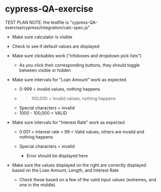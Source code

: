 # cypress-QA-exercise
TEST PLAN
NOTE: the testfile is "cypress-QA-exercise/cypress/integration/calc-spec.js"

- Make sure calculator is visible

- Check to see if default values are displayed

- Make sure clickables work (“infoboxes and dropdown pick lists”)
    - As you click their corresponding buttons, they should toggle between visible or hidden


- Make sure intervals for “Loan Amount” work as expected
    - 0-999 = invalid values, nothing happens 
    - > 100,000 = invalid values,  nothing happens
    - Special characters = invalid
    - 1000 - 100,000 = VALID
    

- Make sure intervals for “Interest Rate” work as expected

    - 0.001 < interest rate < 99  = Valid values, others are invalid and nothing happens

    - Special characters = invalid
        - Error should be displayed here


- Make sure the values displayed on the right are correctly displayed based on the Loan Amount, Length, and Interest Rate

    - Check these based on a few of the valid input values (extremes, and one in the middle)